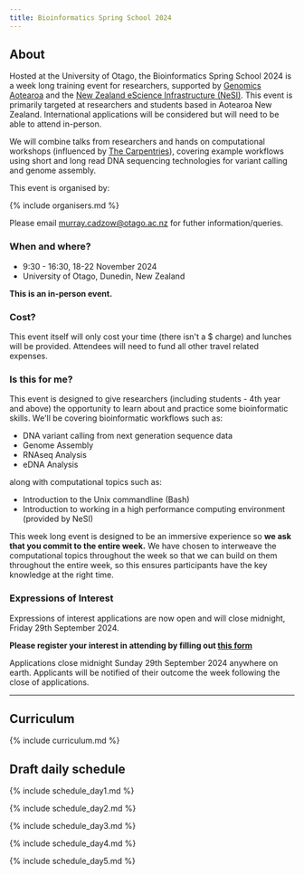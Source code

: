 ```yaml
---
title: Bioinformatics Spring School 2024
---
```


## About

Hosted at the University of Otago, the Bioinformatics Spring School 2024 is a week long training event for researchers, supported by [Genomics Aotearoa](https://www.genomics-aotearoa.org.nz) and the [New Zealand eScience Infrastructure (NeSI)](https://www.nesi.org.nz). This event is primarily targeted at researchers and students based in Aotearoa New Zealand. International applications will be considered but will need to be able to attend in-person.

We will combine talks from researchers and hands on computational workshops (influenced by [The Carpentries](https://www.carpentries.org)), covering example workflows using short and long read DNA sequencing technologies for variant calling and genome assembly.

This event is organised by:

{% include organisers.md %}

Please email [murray.cadzow@otago.ac.nz](murray.cadzow@otago.ac.nz) for futher information/queries.

### When and where?

- 9:30 - 16:30, 18-22 November 2024
- University of Otago, Dunedin, New Zealand

**This is an in-person event.**

<!-- | Day       | Topic                         |
| --------- | ----------------------------- |
| Monday    | Introduction NeSI / Bash      |
| Tuesday   | Genomic variant calling       |
| Wednesday | Workflows and Reproducibility |
| Thursday  | Genome Assembly               |
| Friday    | Nanopore                      | -->

### Cost?

This event itself will only cost your time (there isn't a $ charge) and lunches will be provided. Attendees will need to fund all other travel related expenses.

### Is this for me?

This event is designed to give researchers (including students - 4th year and above) the opportunity to learn about and practice some bioinformatic skills. We'll be covering bioinformatic workflows such as:

- DNA variant calling from next generation sequence data
- Genome Assembly
- RNAseq Analysis
- eDNA Analysis

along with computational topics such as:

- Introduction to the Unix commandline (Bash)
- Introduction to working in a high performance computing environment (provided by NeSI)

This week long event is designed to be an immersive experience so **we ask that you commit to the entire week.** We have chosen to interweave the computational topics throughout the week so that we can build on them throughout the entire week, so this ensures participants have the key knowledge at the right time.

### Expressions of Interest

Expressions of interest applications are now open and will close midnight, Friday 29th September 2024.

**Please register your interest in attending by filling out [this form](https://docs.google.com/forms/d/e/1FAIpQLScmdsfoGlPyGgW4R1_EGomPlm41G4OJRjvKWnK6i3eZMYThHA/viewform?usp=sf_link)**

Applications close midnight Sunday 29th September 2024 anywhere on earth. Applicants will be notified of their outcome the week following the close of applications.

---

## Curriculum

{% include curriculum.md %}

## Draft daily schedule

{% include schedule_day1.md %}

{% include schedule_day2.md %}

{% include schedule_day3.md %}

{% include schedule_day4.md %}

{% include schedule_day5.md %}

